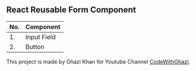 ## React Reusable Form Component

No. | Component|
--- | --- |
1. | Input Field |
2. | Button |

This project is made by Ghazi Khan for Youtube Channel [CodeWithGhazi](https://www.youtube.com/channel/UCio7gIFilw6wsgbTZAVOBrg).

